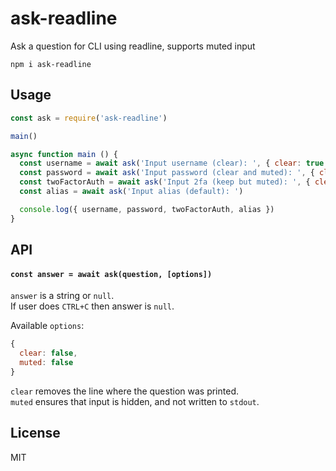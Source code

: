 # ask-readline

Ask a question for CLI using readline, supports muted input

```
npm i ask-readline
```

## Usage
```javascript
const ask = require('ask-readline')

main()

async function main () {
  const username = await ask('Input username (clear): ', { clear: true })
  const password = await ask('Input password (clear and muted): ', { clear: true, muted: true })
  const twoFactorAuth = await ask('Input 2fa (keep but muted): ', { clear: false, muted: true })
  const alias = await ask('Input alias (default): ')

  console.log({ username, password, twoFactorAuth, alias })
}
```

## API

#### `const answer = await ask(question, [options])`

`answer` is a string or `null`.\
If user does `CTRL+C` then answer is `null`.

Available `options`:
```js
{
  clear: false,
  muted: false
}
```

`clear` removes the line where the question was printed.\
`muted` ensures that input is hidden, and not written to `stdout`.

## License
MIT
